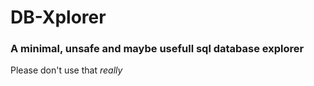 # DB-Xplorer

### A minimal, unsafe and maybe usefull sql database explorer

Please don't use that *really*